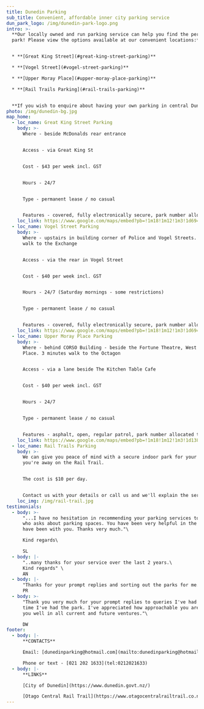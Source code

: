 ```yaml
---
title: Dunedin Parking
sub_title: Convenient, affordable inner city parking service
dun_park_logo: /img/dunedin-park-logo.png
intro: >-
  **Our locally owned and run parking service can help you find the perfect
  park! Please view the options available at our convenient locations:**


  * **[Great King Street](#great-king-street-parking)**

  * **[Vogel Street](#vogel-street-parking)**

  * **[Upper Moray Place](#upper-moray-place-parking)**

  * **[Rail Trails Parking](#rail-trails-parking)**


  **If you wish to enquire about having your own parking in central Dunedin then please get in touch today! We will be happy to help save you money and avoid constant parking hassles.**
photo: /img/dunedin-bg.jpg
map_home:
  - loc_name: Great King Street Parking
    body: >-
      Where - beside McDonalds rear entrance


      Access - via Great King St


      Cost - $43 per week incl. GST


      Hours - 24/7


      Type - permanent lease / no casual


      Features - covered, fully electronically secure, park number allocated to tenant
    loc_link: https://www.google.com/maps/embed?pb=!1m18!1m12!1m3!1d694.5016470884757!2d170.50548072753668!3d-45.87117777910788!2m3!1f0!2f0!3f0!3m2!1i1024!2i768!4f13.1!3m3!1m2!1s0xa82eac72a879aeb3%3A0x2c67d2709aa4c012!2s120%20Great%20King%20Street%2C%20Dunedin%20Central%2C%20Dunedin%209016!5e0!3m2!1sen!2snz!4v1623295243200!5m2!1sen!2snz
  - loc_name: Vogel Street Parking
    body: >-
      Where - upstairs in building corner of Police and Vogel Streets. 5 minutes
      walk to the Exchange


      Access - via the rear in Vogel Street


      Cost - $40 per week incl. GST


      Hours - 24/7 (Saturday mornings - some restrictions)


      Type - permanent lease / no casual


      Features - covered, fully electronically secure, park number allocated to tenant
    loc_link: https://www.google.com/maps/embed?pb=!1m18!1m12!1m3!1d694.3785557370624!2d170.50160822753693!3d-45.88102767910806!2m3!1f0!2f0!3f0!3m2!1i1024!2i768!4f13.1!3m3!1m2!1s0xa82eac0557d81ee9%3A0xa67e351585cf43ec!2s128%20Vogel%20Street%2C%20Dunedin%20Central%2C%20Dunedin%209016!5e0!3m2!1sen!2snz!4v1623295703988!5m2!1sen!2snz
  - loc_name: Upper Moray Place Parking
    body: >-
      Where - behind CORSO Building - beside the Fortune Theatre, West Moray
      Place. 3 minutes walk to the Octagon


      Access - via a lane beside The Kitchen Table Cafe


      Cost - $40 per week incl. GST


      Hours - 24/7


      Type - permanent lease / no casual


      Features - asphalt, open, regular patrol, park number allocated to tenant
    loc_link: https://www.google.com/maps/embed?pb=!1m18!1m12!1m3!1d1388.937078142255!2d170.5001065568693!3d-45.873827279107914!2m3!1f0!2f0!3f0!3m2!1i1024!2i768!4f13.1!3m3!1m2!1s0xa82eac0c58cdb469%3A0x60629a3ff4e3406d!2s111%20Moray%20Place%2C%20Dunedin%20Central%2C%20Dunedin%209016!5e0!3m2!1sen!2snz!4v1623314746136!5m2!1sen!2snz
  - loc_name: Rail Trails Parking
    body: >-
      We can give you peace of mind with a secure indoor park for your car while
      you're away on the Rail Trail.


      The cost is $10 per day.


      Contact us with your details or call us and we'll explain the service.
    loc_img: /img/rail-trail.jpg
testimonials:
  - body: >-
      "...I have no hesitation in recommending your parking services to anyone
      who asks about parking spaces. You have been very helpful in the time I
      have been with you. Thanks very much."\

      Kind regards\

      SL
  - body: |-
      "..many thanks for your service over the last 2 years.\
      Kind regards" \
      AN
  - body: |-
      "Thanks for your prompt replies and sorting out the parks for me."\
      PR
  - body: >-
      "Thank you very much for your prompt replies to queries I've had in the
      time I've had the park. I've appreciated how approachable you are and wish
      you well in all current and future ventures."\

      DW
footer:
  - body: |-
      **CONTACTS**

      Email: [dunedinparking@hotmail.com](mailto:dunedinparking@hotmail.com)

      Phone or text - [021 202 1633](tel:0212021633)
  - body: |-
      **LINKS**

      [City of Dunedin](https://www.dunedin.govt.nz/)

      [Otago Central Rail Trail](https://www.otagocentralrailtrail.co.nz/)
---
```

